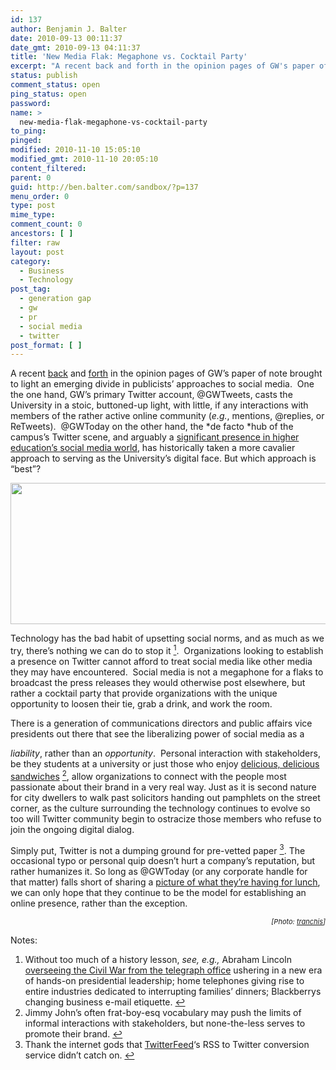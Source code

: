 ```yaml
---
id: 137
author: Benjamin J. Balter
date: 2010-09-13 00:11:37
date_gmt: 2010-09-13 04:11:37
title: 'New Media Flak: Megaphone vs. Cocktail Party'
excerpt: "A recent back and forth in the opinion pages of GW's paper of note brought to light an emerging divide in publicists' approaches to social media."
status: publish
comment_status: open
ping_status: open
password:
name: >
  new-media-flak-megaphone-vs-cocktail-party
to_ping:
pinged:
modified: 2010-11-10 15:05:10
modified_gmt: 2010-11-10 20:05:10
content_filtered:
parent: 0
guid: http://ben.balter.com/sandbox/?p=137
menu_order: 0
type: post
mime_type:
comment_count: 0
ancestors: [ ]
filter: raw
layout: post
category:
  - Business
  - Technology
post_tag:
  - generation gap
  - gw
  - pr
  - social media
  - twitter
post_format: [ ]
---
```

A recent [back][1] and [forth][2] in the opinion pages of GW’s paper of note brought to light an emerging divide in publicists’ approaches to social media.  One the one hand, GW’s primary Twitter account, @GWTweets, casts the University in a stoic, buttoned-up light, with little, if any interactions with members of the rather active online community (*e.g.*, mentions, @replies, or ReTweets).  @GWToday on the other hand, the *de facto *hub of the campus’s Twitter scene, and arguably a [significant presence in higher education’s social media world][3], has historically taken a more cavalier approach to serving as the University’s digital face. But which approach is “best”?

<img title="Megaphone" src="http://cdn.benbalter.com/wp-content/uploads/2010/09/3708549622_42a7d7e450_o-1024x363.jpg" alt="" width="640" height="226" />

Technology has the bad habit of upsetting social norms, and as much as we try, there’s nothing we can do to stop it <a class="simple-footnote" title="Without too much of a history lesson, see, e.g., Abraham Lincoln overseeing the Civil War from the telegraph office ushering in a new era of hands-on presidential leadership; home telephones giving rise to entire industries dedicated to interrupting families&#8217; dinners; Blackberrys changing business e-mail etiquette." id="return-note-2020-1" href="#note-2020-1"><sup>1</sup></a>.  Organizations looking to establish a presence on Twitter cannot afford to treat social media like other media they may have encountered.  Social media is not a megaphone for a flaks to broadcast the press releases they would otherwise post elsewhere, but rather a cocktail party that provide organizations with the unique opportunity to loosen their tie, grab a drink, and work the room.

<!--more-->There is a generation of communications directors and public affairs vice presidents out there that see the liberalizing power of social media as a 

*liability*, rather than an *opportunity*.  Personal interaction with stakeholders, be they students at a university or just those who enjoy [delicious, delicious sandwiches][4] <a class="simple-footnote" title="Jimmy John&#8217;s often frat-boy-esq vocabulary may push the limits of informal interactions with stakeholders, but none-the-less serves to promote their brand." id="return-note-2020-2" href="#note-2020-2"><sup>2</sup></a>, allow organizations to connect with the people most passionate about their brand in a very real way. Just as it is second nature for city dwellers to walk past solicitors handing out pamphlets on the street corner, as the culture surrounding the technology continues to evolve so too will Twitter community begin to ostracize those members who refuse to join the ongoing digital dialog.

Simply put, Twitter is not a dumping ground for pre-vetted paper <a class="simple-footnote" title="Thank the internet gods that TwitterFeed&#8216;s RSS to Twitter conversion service didn&#8217;t catch on." id="return-note-2020-3" href="#note-2020-3"><sup>3</sup></a>. The occasional typo or personal quip doesn’t hurt a company’s reputation, but rather humanizes it. So long as @GWToday (or any corporate handle for that matter) falls short of sharing a [picture of what they’re having for lunch][5], we can only hope that they continue to be the model for establishing an online presence, rather than the exception.

<p style="font-size: 11px; text-align: right;">
  <em>[Photo: <a href="http://www.flickr.com/photos/tranchis/3708549622/">tranchis</a>]</em>
</p>

<div class="simple-footnotes">
  <p class="notes">
    Notes:
  </p>
  
  <ol>
    <li id="note-2020-1">
      Without too much of a history lesson, <em>see, e.g.,</em> Abraham Lincoln <a href="http://en.wikipedia.org/wiki/Abraham_Lincoln_and_the_Civil_War#Conducting_the_war_effort">overseeing the Civil War from the telegraph office</a> ushering in a new era of hands-on presidential leadership; home telephones giving rise to entire industries dedicated to interrupting families’ dinners; Blackberrys changing business e-mail etiquette. <a href="#return-note-2020-1">↩</a>
    </li>
    <li id="note-2020-2">
      Jimmy John’s often frat-boy-esq vocabulary may push the limits of informal interactions with stakeholders, but none-the-less serves to promote their brand. <a href="#return-note-2020-2">↩</a>
    </li>
    <li id="note-2020-3">
      Thank the internet gods that <a href="http://twitterfeed.com/">TwitterFeed</a>‘s RSS to Twitter conversion service didn’t catch on. <a href="#return-note-2020-3">↩</a>
    </li>
  </ol>
</div>

 [1]: http://media.www.gwhatchet.com/media/storage/paper332/news/2010/09/07/Opinions/gwtoday.Stop.Damaging.Gws.Reputation-3928003.shtml
 [2]: http://media.www.gwhatchet.com/media/storage/paper332/news/2010/09/13/Opinions/Conor.Rogers.jguiffre.Pls.Refudiate-3930388.shtml
 [3]: http://www.socialmediahighered.com/
 [4]: http://twitter.com/jimmyjohns
 [5]: http://search.twitter.com/search?q=nom+twitpic